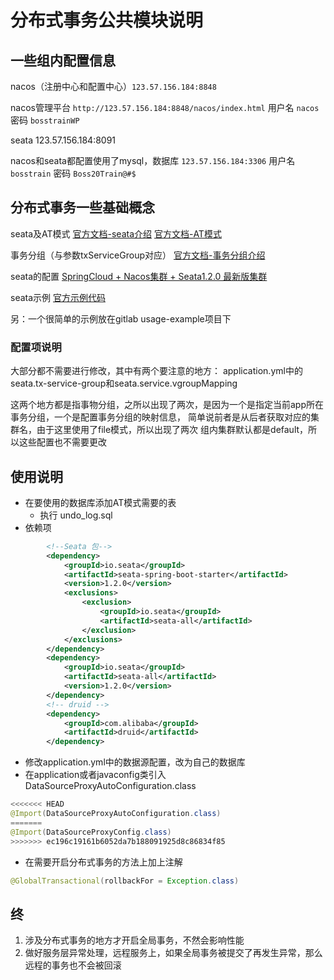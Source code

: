 # 分布式事务公共模块说明
## 一些组内配置信息
nacos（注册中心和配置中心）`123.57.156.184:8848`

nacos管理平台 `http://123.57.156.184:8848/nacos/index.html` 用户名 `nacos` 密码 `bosstrainWP`

seata 123.57.156.184:8091

nacos和seata都配置使用了mysql，数据库 `123.57.156.184:3306` 用户名 `bosstrain` 密码 `Boss20Train@#$`

## 分布式事务一些基础概念

seata及AT模式 [官方文档-seata介绍](http://seata.io/zh-cn/docs/overview/what-is-seata.html)
[官方文档-AT模式](http://seata.io/zh-cn/docs/dev/mode/at-mode.html)

事务分组（与参数txServiceGroup对应） [官方文档-事务分组介绍](http://seata.io/zh-cn/docs/user/transaction-group.html)

seata的配置 [SpringCloud + Nacos集群 + Seata1.2.0 最新版集群](https://blog.csdn.net/wenjunlong88_easy/article/details/106913753)

seata示例 [官方示例代码](https://github.com/seata/seata-samples/blob/master/doc/quick-integration-with-spring-cloud.md#fileconf)

另：一个很简单的示例放在gitlab usage-example项目下

### 配置项说明

大部分都不需要进行修改，其中有两个要注意的地方：
application.yml中的seata.tx-service-group和seata.service.vgroupMapping

这两个地方都是指事物分组，之所以出现了两次，是因为一个是指定当前app所在事务分组，一个是配置事务分组的映射信息，
简单说前者是从后者获取对应的集群名，由于这里使用了file模式，所以出现了两次
组内集群默认都是default，所以这些配置也不需要更改

## 使用说明
- 在要使用的数据库添加AT模式需要的表
  - 执行 undo_log.sql
- 依赖项
```xml
        <!--Seata 包-->
        <dependency>
            <groupId>io.seata</groupId>
            <artifactId>seata-spring-boot-starter</artifactId>
            <version>1.2.0</version>
            <exclusions>
                <exclusion>
                    <groupId>io.seata</groupId>
                    <artifactId>seata-all</artifactId>
                </exclusion>
            </exclusions>
        </dependency>
        <dependency>
            <groupId>io.seata</groupId>
            <artifactId>seata-all</artifactId>
            <version>1.2.0</version>
        </dependency>
        <!-- druid -->
        <dependency>
            <groupId>com.alibaba</groupId>
            <artifactId>druid</artifactId>
        </dependency>
```
- 修改application.yml中的数据源配置，改为自己的数据库
- 在application或者javaconfig类引入DataSourceProxyAutoConfiguration.class
```java
<<<<<<< HEAD
@Import(DataSourceProxyAutoConfiguration.class)
=======
@Import(DataSourceProxyConfig.class)
>>>>>>> ec196c19161b6052da7b188091925d8c86834f85
```
- 在需要开启分布式事务的方法上加上注解
```java
@GlobalTransactional(rollbackFor = Exception.class)
```

## 终
1. 涉及分布式事务的地方才开启全局事务，不然会影响性能
2. 做好服务层异常处理，远程服务上，如果全局事务被提交了再发生异常，那么远程的事务也不会被回滚
